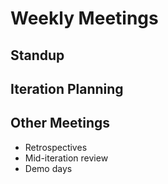 # Weekly Meetings

## Standup

## Iteration Planning

## Other Meetings

* Retrospectives
* Mid-iteration review
* Demo days
